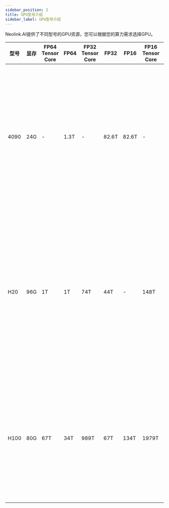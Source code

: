 ```yaml
---
sidebar_position: 2
title: GPU型号介绍
sidebar_label: GPU型号介绍
---
```

Neolink.AI提供了不同型号的GPU资源，您可以根据您的算力需求选择GPU。


| 型号 | 显存   | FP64 Tensor Core | FP64   | FP32 Tensor Core |   FP32      | FP16        |FP16 Tensor Core| 说明      |
|-----|--------|------------------|--------|------------------|-----------|-----------|---------------|-----|
| 4090 | 24G   |  -               | 1.3T  | -            | 82.6T  | 82.6T    | -             | 新一代游戏卡皇，除显存比较小和多机多卡并行效率低的缺点外，性价比非常高。 |
| H20  | 96G   | 1T              | 1T    | 74T             | 44T    | -         | 148T           | Nvidia H20拥有高配的显存、很高的卡间互联带宽和有竞争力的FP8算力，是值得推荐的一款GPU卡。 |
| H100 | 80G   | 67T             | 34T   | 989T            | 67T    | 134T     | 1979T    | Nvidia H100在计算性能和显存配置方面均有较好表现，适合高性能计算任务。|